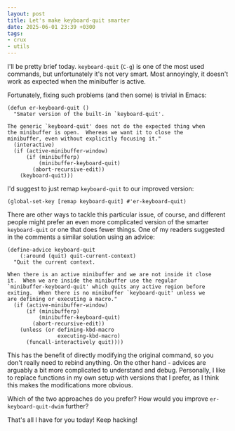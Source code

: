 ```yaml
---
layout: post
title: Let's make keyboard-quit smarter
date: 2025-06-01 23:39 +0300
tags:
- crux
- utils
---
```


I'll be pretty brief today. `keyboard-quit` (`C-g`) is one of the most
used commands, but unfortunately it's not very smart. Most annoyingly,
it doesn't work as expected when the minibuffer is active.

Fortunately, fixing such problems (and then some) is trivial in Emacs:

```emacs-lisp
(defun er-keyboard-quit ()
  "Smater version of the built-in `keyboard-quit'.

The generic `keyboard-quit' does not do the expected thing when
the minibuffer is open.  Whereas we want it to close the
minibuffer, even without explicitly focusing it."
  (interactive)
  (if (active-minibuffer-window)
      (if (minibufferp)
          (minibuffer-keyboard-quit)
        (abort-recursive-edit))
    (keyboard-quit)))
```

I'd suggest to just remap `keyboard-quit` to our improved version:

```emacs-lisp
(global-set-key [remap keyboard-quit] #'er-keyboard-quit)
```

There are other ways to tackle this particular issue, of course,
and different people might prefer an even more complicated
version of the smarter `keyboard-quit` or one that does fewer
things. One of my readers suggested in the comments a similar
solution using an advice:

```emacs-lisp
(define-advice keyboard-quit
    (:around (quit) quit-current-context)
  "Quit the current context.

When there is an active minibuffer and we are not inside it close
it.  When we are inside the minibuffer use the regular
`minibuffer-keyboard-quit' which quits any active region before
exiting.  When there is no minibuffer `keyboard-quit' unless we
are defining or executing a macro."
  (if (active-minibuffer-window)
      (if (minibufferp)
          (minibuffer-keyboard-quit)
        (abort-recursive-edit))
    (unless (or defining-kbd-macro
                executing-kbd-macro)
      (funcall-interactively quit))))
```

This has the benefit of directly modifying the original command, so you don't
really need to rebind anything. On the other hand - advices are arguably
a bit more complicated to understand and debug. Personally, I like
to replace functions in my own setup with versions that I prefer,
as I think this makes the modifications more obvious.

Which of the two approaches do you prefer?
How would you improve `er-keyboard-quit-dwim` further?

That's all I have for you today! Keep hacking!

